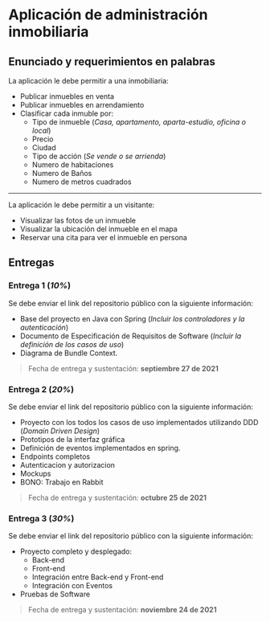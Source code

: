 # Aplicación de administración inmobiliaria

## **Enunciado y requerimientos en palabras**
La aplicación le debe permitir a una inmobiliaria:
* Publicar inmuebles en venta
* Publicar inmuebles en arrendamiento
* Clasificar cada inmuble por:
  * Tipo de inmueble (*Casa, apartamento, aparta-estudio, oficina o local*)
  * Precio
  * Ciudad
  * Tipo de acción (*Se vende o se arrienda*)
  * Numero de habitaciones
  * Numero de Baños
  * Numero de metros cuadrados
---
La aplicación le debe permitir a un visitante:
* Visualizar las fotos de un inmueble
* Visualizar la ubicación del inmueble en el mapa
* Reservar una cita para ver el inmueble en persona

## **Entregas**

### Entrega 1 (*10%*)
Se debe enviar el link del repositorio público con la siguiente información:
* Base del proyecto en Java con Spring (*Incluir los controladores y la autenticación*)
* Documento de Especificación de Requisitos de Software (*Incluir la definición de los casos de uso*)
* Diagrama de Bundle Context.
> Fecha de entrega y sustentación: **septiembre 27 de 2021**

### Entrega 2 (*20%*)
Se debe enviar el link del repositorio público con la siguiente información:
* Proyecto con los todos los casos de uso implementados utilizando DDD (*Domain Driven Design*)
* Prototipos de la interfaz gráfica
* Definición de eventos implementados en spring.
* Endpoints completos
* Autenticacion y autorizacion
* Mockups
* BONO: Trabajo en Rabbit
> Fecha de entrega y sustentación: **octubre 25 de 2021**
> 

### Entrega 3 (*30%*)
Se debe enviar el link del repositorio público con la siguiente información:
* Proyecto completo y desplegado:
  * Back-end
  * Front-end
  * Integración entre Back-end y Front-end
  * Integración con Eventos
* Pruebas de Software
> Fecha de entrega y sustentación: **noviembre 24 de 2021**


